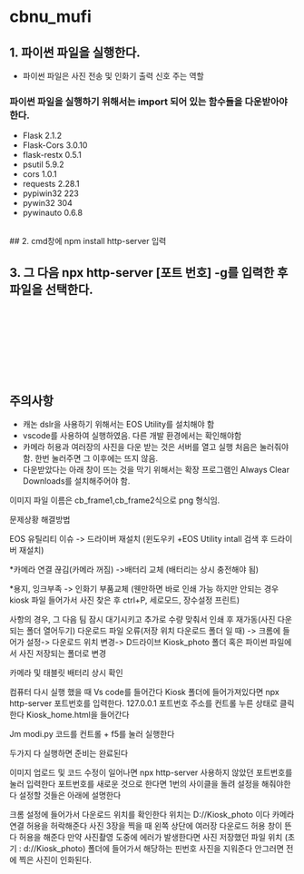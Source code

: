 # cbnu_mufi

## 1. 파이썬 파일을 실행한다. 
 - 파이썬 파일은 사진 전송 및 인화기 출력 신호 주는 역할

### 파이썬 파일을 실행하기 위해서는 import 되어 있는 함수들을 다운받아야한다. 
 - Flask              2.1.2
 - Flask-Cors         3.0.10
 - flask-restx        0.5.1
 - psutil             5.9.2
 - cors               1.0.1
 - requests           2.28.1
 - pypiwin32          223
 - pywin32            304
 - pywinauto          0.6.8
 <br/>
 ## 2. cmd창에 npm install http-server 입력
 
 ## 3. 그 다음 npx http-server [포트 번호] -g를 입력한 후 파일을 선택한다.  
<br/>
<br/>
<br/>
<br/><br/>
<br/><br/>

## 주의사항 
 - 캐논 dslr을 사용하기 위해서는 EOS Utility를 설치해야 함
 - vscode를 사용하여 실행하였음. 다른 개발 환경에서는 확인해야함
 - 카메라 허용과 여러장의 사진을 다운 받는 것은 서버를 열고 실행 처음은 눌러줘야함. 한번 눌러주면 그 이후에는 뜨지 않음. 
 - 다운받았다는 아래 창이 뜨는 것을 막기 위해서는 확장 프로그램인 Always Clear Downloads를 설치해주어야 함.


이미지 파일 이름은 cb_frame1,cb_frame2식으로 png 형식임.



문제상황 해결방법

EOS 유틸리티 이슈 -> 드라이버 재설치 (윈도우키 +EOS Utility intall 검색 후 드라이버 재설치)

*카메라 연결 끊김(카메라 꺼짐) ->배터리 교체 (배터리는 상시 충전해야 됨)

*용지, 잉크부족 -> 인화기 부품교체 (웬만하면 바로 인쇄 가능 하지만 안되는 경우 kiosk 파일 들어가서 사진 찾은 후 ctrl+P, 세로모드, 장수설정 프린트)

사항의 경우, 그 다음 팀 잠시 대기시키고 추가로 수량 맞춰서 인쇄 후 재가동(사진 다운되는 폴더 열어두기)
다운로드 파일 오류(저장 위치 다운로드 폴더 일 때) -> 크롬에 들어가 설정-> 다운로드 위치 변경-> D드라이브 Kiosk_photo 폴더 혹은 파이썬 파일에서 사진 저장되는 폴더로 변경

카메라 및 태블릿 배터리 상시 확인

컴퓨터 다시 실행 했을 때 Vs code를 들어간다 Kiosk 폴더에 들어가져있다면 npx http-server 포트번호를 입력한다. 127.0.0.1 포트번호 주소를 컨트롤 누른 상태로 클릭한다 Kiosk_home.html을 들어간다

Jm modi.py 코드를 컨트롤 + f5를 눌러 실행한다

두가지 다 실행하면 준비는 완료된다

이미지 업로드 및 코드 수정이 일어나면 npx http-server 사용하지 않았던 포트번호를 눌러 입력한다 포트번호를 새로운 것으로 한다면 1번의 사이클을 돌려 설정을 해줘야한다 설정할 것들은 아래에 설명한다

크롬 설정에 들어가서 다운로드 위치를 확인한다 위치는 D://Kiosk_photo 이다
카메라 연결 허용을 허락해준다
사진 3장을 찍을 때 왼쪽 상단에 여러장 다운로드 허용 창이 뜬다 허용을 해준다
만약 사진촬영 도중에 에러가 발생한다면 사진 저장했던 파일 위치 (초기 : d://Kiosk_photo) 폴더에 들어가서 해당하는 핀번호 사진을 지워준다 안그러면 전에 찍은 사진이 인화된다.
